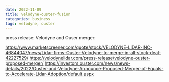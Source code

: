 ```yaml
---
date: 2022-11-09
title: velodyne-ouster-fusion
categories: business
tags: velodyne, ouster
---
```


press release:
Velodyne and Ouser merger:

https://www.marketscreener.com/quote/stock/VELODYNE-LIDAR-INC-46844047/news/Lidar-firms-Ouster-Velodyne-to-merge-in-all-stock-deal-42227529/
https://velodynelidar.com/press-release/velodyne-ouster-proposed-merger/
https://investors.ouster.com/news/news-details/2022/Ouster-and-Velodyne-Announce-Proposed-Merger-of-Equals-to-Accelerate-Lidar-Adoption/default.aspx
